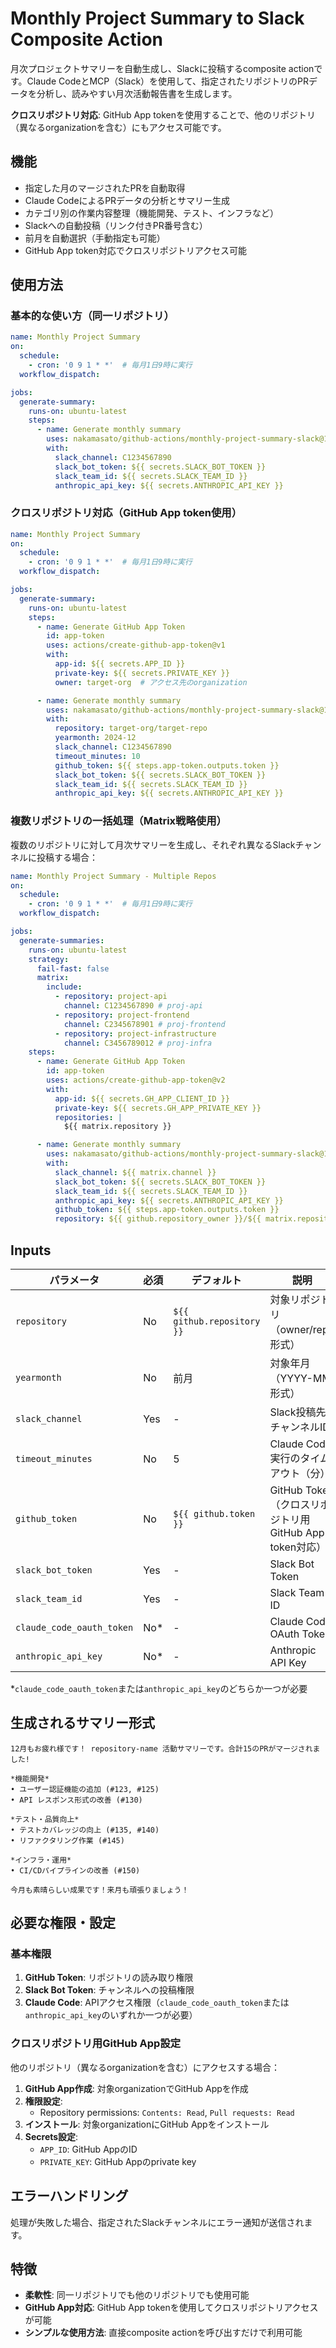 # Monthly Project Summary to Slack Composite Action

月次プロジェクトサマリーを自動生成し、Slackに投稿するcomposite actionです。Claude CodeとMCP（Slack）を使用して、指定されたリポジトリのPRデータを分析し、読みやすい月次活動報告書を生成します。

**クロスリポジトリ対応**: GitHub App tokenを使用することで、他のリポジトリ（異なるorganizationを含む）にもアクセス可能です。

## 機能

- 指定した月のマージされたPRを自動取得
- Claude CodeによるPRデータの分析とサマリー生成
- カテゴリ別の作業内容整理（機能開発、テスト、インフラなど）
- Slackへの自動投稿（リンク付きPR番号含む）
- 前月を自動選択（手動指定も可能）
- GitHub App token対応でクロスリポジトリアクセス可能

## 使用方法

### 基本的な使い方（同一リポジトリ）

```yaml
name: Monthly Project Summary
on:
  schedule:
    - cron: '0 9 1 * *'  # 毎月1日9時に実行
  workflow_dispatch:

jobs:
  generate-summary:
    runs-on: ubuntu-latest
    steps:
      - name: Generate monthly summary
        uses: nakamasato/github-actions/monthly-project-summary-slack@1.13.1
        with:
          slack_channel: C1234567890
          slack_bot_token: ${{ secrets.SLACK_BOT_TOKEN }}
          slack_team_id: ${{ secrets.SLACK_TEAM_ID }}
          anthropic_api_key: ${{ secrets.ANTHROPIC_API_KEY }}
```

### クロスリポジトリ対応（GitHub App token使用）

```yaml
name: Monthly Project Summary
on:
  schedule:
    - cron: '0 9 1 * *'  # 毎月1日9時に実行
  workflow_dispatch:

jobs:
  generate-summary:
    runs-on: ubuntu-latest
    steps:
      - name: Generate GitHub App Token
        id: app-token
        uses: actions/create-github-app-token@v1
        with:
          app-id: ${{ secrets.APP_ID }}
          private-key: ${{ secrets.PRIVATE_KEY }}
          owner: target-org  # アクセス先のorganization

      - name: Generate monthly summary
        uses: nakamasato/github-actions/monthly-project-summary-slack@1.13.1
        with:
          repository: target-org/target-repo
          yearmonth: 2024-12
          slack_channel: C1234567890
          timeout_minutes: 10
          github_token: ${{ steps.app-token.outputs.token }}
          slack_bot_token: ${{ secrets.SLACK_BOT_TOKEN }}
          slack_team_id: ${{ secrets.SLACK_TEAM_ID }}
          anthropic_api_key: ${{ secrets.ANTHROPIC_API_KEY }}
```

### 複数リポジトリの一括処理（Matrix戦略使用）

複数のリポジトリに対して月次サマリーを生成し、それぞれ異なるSlackチャンネルに投稿する場合：

```yaml
name: Monthly Project Summary - Multiple Repos
on:
  schedule:
    - cron: '0 9 1 * *'  # 毎月1日9時に実行
  workflow_dispatch:

jobs:
  generate-summaries:
    runs-on: ubuntu-latest
    strategy:
      fail-fast: false
      matrix:
        include:
          - repository: project-api
            channel: C1234567890 # proj-api
          - repository: project-frontend
            channel: C2345678901 # proj-frontend
          - repository: project-infrastructure
            channel: C3456789012 # proj-infra
    steps:
      - name: Generate GitHub App Token
        id: app-token
        uses: actions/create-github-app-token@v2
        with:
          app-id: ${{ secrets.GH_APP_CLIENT_ID }}
          private-key: ${{ secrets.GH_APP_PRIVATE_KEY }}
          repositories: |
            ${{ matrix.repository }}

      - name: Generate monthly summary
        uses: nakamasato/github-actions/monthly-project-summary-slack@1.13.1
        with:
          slack_channel: ${{ matrix.channel }}
          slack_bot_token: ${{ secrets.SLACK_BOT_TOKEN }}
          slack_team_id: ${{ secrets.SLACK_TEAM_ID }}
          anthropic_api_key: ${{ secrets.ANTHROPIC_API_KEY }}
          github_token: ${{ steps.app-token.outputs.token }}
          repository: ${{ github.repository_owner }}/${{ matrix.repository }}
```

## Inputs

| パラメータ | 必須 | デフォルト | 説明 |
|-----------|------|-----------|------|
| `repository` | No | `${{ github.repository }}` | 対象リポジトリ（owner/repo形式） |
| `yearmonth` | No | 前月 | 対象年月（YYYY-MM形式） |
| `slack_channel` | Yes | - | Slack投稿先チャンネルID |
| `timeout_minutes` | No | 5 | Claude Code実行のタイムアウト（分） |
| `github_token` | No | `${{ github.token }}` | GitHub Token（クロスリポジトリ用GitHub App token対応） |
| `slack_bot_token` | Yes | - | Slack Bot Token |
| `slack_team_id` | Yes | - | Slack Team ID |
| `claude_code_oauth_token` | No* | - | Claude Code OAuth Token |
| `anthropic_api_key` | No* | - | Anthropic API Key |

*`claude_code_oauth_token`または`anthropic_api_key`のどちらか一つが必要

## 生成されるサマリー形式

```
12月もお疲れ様です！ repository-name 活動サマリーです。合計15のPRがマージされました!

*機能開発*
• ユーザー認証機能の追加 (#123, #125)
• API レスポンス形式の改善 (#130)

*テスト・品質向上*
• テストカバレッジの向上 (#135, #140)
• リファクタリング作業 (#145)

*インフラ・運用*
• CI/CDパイプラインの改善 (#150)

今月も素晴らしい成果です！来月も頑張りましょう！
```

## 必要な権限・設定

### 基本権限
1. **GitHub Token**: リポジトリの読み取り権限
2. **Slack Bot Token**: チャンネルへの投稿権限
3. **Claude Code**: APIアクセス権限（`claude_code_oauth_token`または`anthropic_api_key`のいずれか一つが必要）

### クロスリポジトリ用GitHub App設定
他のリポジトリ（異なるorganizationを含む）にアクセスする場合：

1. **GitHub App作成**: 対象organizationでGitHub Appを作成
2. **権限設定**:
   - Repository permissions: `Contents: Read`, `Pull requests: Read`
3. **インストール**: 対象organizationにGitHub Appをインストール
4. **Secrets設定**:
   - `APP_ID`: GitHub AppのID
   - `PRIVATE_KEY`: GitHub Appのprivate key

## エラーハンドリング

処理が失敗した場合、指定されたSlackチャンネルにエラー通知が送信されます。

## 特徴

- **柔軟性**: 同一リポジトリでも他のリポジトリでも使用可能
- **GitHub App対応**: GitHub App tokenを使用してクロスリポジトリアクセスが可能
- **シンプルな使用方法**: 直接composite actionを呼び出すだけで利用可能
